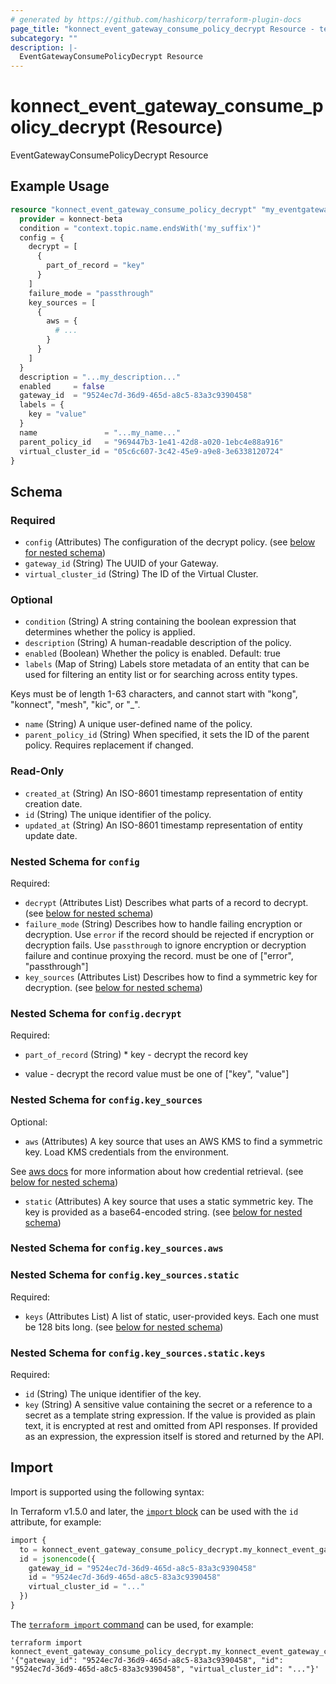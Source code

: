 ```yaml
---
# generated by https://github.com/hashicorp/terraform-plugin-docs
page_title: "konnect_event_gateway_consume_policy_decrypt Resource - terraform-provider-konnect-beta"
subcategory: ""
description: |-
  EventGatewayConsumePolicyDecrypt Resource
---
```


# konnect_event_gateway_consume_policy_decrypt (Resource)

EventGatewayConsumePolicyDecrypt Resource

## Example Usage

```terraform
resource "konnect_event_gateway_consume_policy_decrypt" "my_eventgatewayconsumepolicydecrypt" {
  provider = konnect-beta
  condition = "context.topic.name.endsWith('my_suffix')"
  config = {
    decrypt = [
      {
        part_of_record = "key"
      }
    ]
    failure_mode = "passthrough"
    key_sources = [
      {
        aws = {
          # ...
        }
      }
    ]
  }
  description = "...my_description..."
  enabled     = false
  gateway_id  = "9524ec7d-36d9-465d-a8c5-83a3c9390458"
  labels = {
    key = "value"
  }
  name               = "...my_name..."
  parent_policy_id   = "969447b3-1e41-42d8-a020-1ebc4e88a916"
  virtual_cluster_id = "05c6c607-3c42-45e9-a9e8-3e6338120724"
}
```

<!-- schema generated by tfplugindocs -->
## Schema

### Required

- `config` (Attributes) The configuration of the decrypt policy. (see [below for nested schema](#nestedatt--config))
- `gateway_id` (String) The UUID of your Gateway.
- `virtual_cluster_id` (String) The ID of the Virtual Cluster.

### Optional

- `condition` (String) A string containing the boolean expression that determines whether the policy is applied.
- `description` (String) A human-readable description of the policy.
- `enabled` (Boolean) Whether the policy is enabled. Default: true
- `labels` (Map of String) Labels store metadata of an entity that can be used for filtering an entity list or for searching across entity types. 

Keys must be of length 1-63 characters, and cannot start with "kong", "konnect", "mesh", "kic", or "_".
- `name` (String) A unique user-defined name of the policy.
- `parent_policy_id` (String) When specified, it sets the ID of the parent policy. Requires replacement if changed.

### Read-Only

- `created_at` (String) An ISO-8601 timestamp representation of entity creation date.
- `id` (String) The unique identifier of the policy.
- `updated_at` (String) An ISO-8601 timestamp representation of entity update date.

<a id="nestedatt--config"></a>
### Nested Schema for `config`

Required:

- `decrypt` (Attributes List) Describes what parts of a record to decrypt. (see [below for nested schema](#nestedatt--config--decrypt))
- `failure_mode` (String) Describes how to handle failing encryption or decryption.
Use `error` if the record should be rejected if encryption or decryption fails.
Use `passthrough` to ignore encryption or decryption failure and continue proxying the record.
must be one of ["error", "passthrough"]
- `key_sources` (Attributes List) Describes how to find a symmetric key for decryption. (see [below for nested schema](#nestedatt--config--key_sources))

<a id="nestedatt--config--decrypt"></a>
### Nested Schema for `config.decrypt`

Required:

- `part_of_record` (String) * key - decrypt the record key
* value - decrypt the record value
must be one of ["key", "value"]


<a id="nestedatt--config--key_sources"></a>
### Nested Schema for `config.key_sources`

Optional:

- `aws` (Attributes) A key source that uses an AWS KMS to find a symmetric key. Load KMS credentials from the environment.

See [aws docs](https://docs.aws.amazon.com/sdk-for-rust/latest/dg/credproviders.html#credproviders-default-credentials-provider-chain)
for more information about how credential retrieval. (see [below for nested schema](#nestedatt--config--key_sources--aws))
- `static` (Attributes) A key source that uses a static symmetric key. The key is provided as a base64-encoded string. (see [below for nested schema](#nestedatt--config--key_sources--static))

<a id="nestedatt--config--key_sources--aws"></a>
### Nested Schema for `config.key_sources.aws`


<a id="nestedatt--config--key_sources--static"></a>
### Nested Schema for `config.key_sources.static`

Required:

- `keys` (Attributes List) A list of static, user-provided keys. Each one must be 128 bits long. (see [below for nested schema](#nestedatt--config--key_sources--static--keys))

<a id="nestedatt--config--key_sources--static--keys"></a>
### Nested Schema for `config.key_sources.static.keys`

Required:

- `id` (String) The unique identifier of the key.
- `key` (String) A sensitive value containing the secret or a reference to a secret as a template string expression.
If the value is provided as plain text, it is encrypted at rest and omitted from API responses.
If provided as an expression, the expression itself is stored and returned by the API.

## Import

Import is supported using the following syntax:

In Terraform v1.5.0 and later, the [`import` block](https://developer.hashicorp.com/terraform/language/import) can be used with the `id` attribute, for example:

```terraform
import {
  to = konnect_event_gateway_consume_policy_decrypt.my_konnect_event_gateway_consume_policy_decrypt
  id = jsonencode({
    gateway_id = "9524ec7d-36d9-465d-a8c5-83a3c9390458"
    id = "9524ec7d-36d9-465d-a8c5-83a3c9390458"
    virtual_cluster_id = "..."
  })
}
```

The [`terraform import` command](https://developer.hashicorp.com/terraform/cli/commands/import) can be used, for example:

```shell
terraform import konnect_event_gateway_consume_policy_decrypt.my_konnect_event_gateway_consume_policy_decrypt '{"gateway_id": "9524ec7d-36d9-465d-a8c5-83a3c9390458", "id": "9524ec7d-36d9-465d-a8c5-83a3c9390458", "virtual_cluster_id": "..."}'
```

